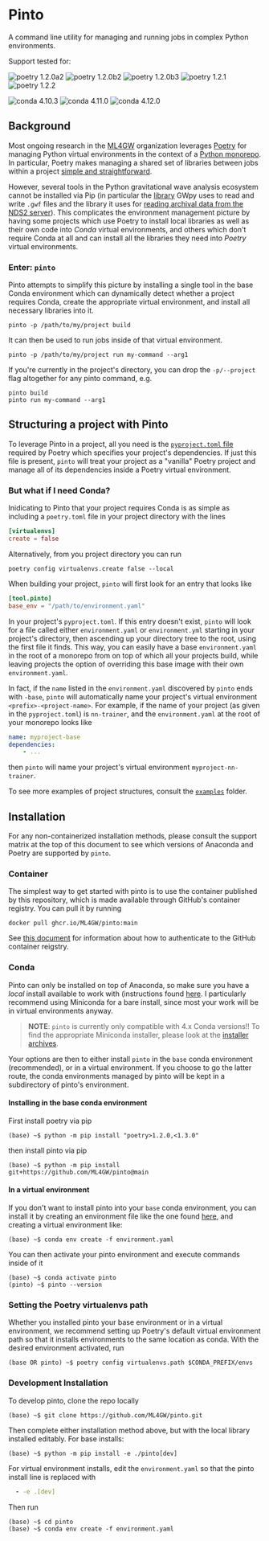 # Pinto
A command line utility for managing and running jobs in complex Python environments.

Support tested for:

![poetry 1.2.0a2](https://img.shields.io/badge/poetry-1.2.0a2-sucess)
![poetry 1.2.0b2](https://img.shields.io/badge/poetry-1.2.0b2-sucess)
![poetry 1.2.0b3](https://img.shields.io/badge/poetry-1.2.0b3-sucess)
![poetry 1.2.1](https://img.shields.io/badge/poetry-1.2.1-sucess)
![poetry 1.2.2](https://img.shields.io/badge/poetry-1.2.2-sucess)

![conda 4.10.3](https://img.shields.io/badge/conda-4.10.3-sucess)
![conda 4.11.0](https://img.shields.io/badge/conda-4.11.0-sucess)
![conda 4.12.0](https://img.shields.io/badge/conda-4.12.0-sucess)


## Background
Most ongoing research in the [ML4GW](https://github.com/ML4GW) organization leverages [Poetry](https://python-poetry.org/) for managing Python virtual environments in the context of a [Python monorepo](https://medium.com/opendoor-labs/our-python-monorepo-d34028f2b6fa). In particular, Poetry makes managing a shared set of libraries between jobs within a project [simple and straightforward](https://python-poetry.org/docs/dependency-specification/#path-dependencies).

However, several tools in the Python gravitational wave analysis ecosystem cannot be installed via Pip (in particular the [library](https://anaconda.org/conda-forge/python-ldas-tools-framecpp/) GWpy uses to read and write `.gwf` files and the library it uses for [reading archival data from the NDS2 server](https://anaconda.org/conda-forge/python-nds2-client)). This complicates the environment management picture by having some projects which use Poetry to install local libraries as well as their own code into _Conda_ virtual environments, and others which don't require Conda at all and can install all the libraries they need into _Poetry_ virtual environments.

### Enter: `pinto`
Pinto  attempts to simplify this picture by installing a single tool in the base Conda environment which can dynamically detect whether a project requires Conda, create the appropriate virtual environment, and install all necessary libraries into it.

```console
pinto -p /path/to/my/project build
```

It can then be used to run jobs inside of that virtual environment.

```console
pinto -p /path/to/my/project run my-command --arg1
```

If you're currently in the project's directory, you can drop the `-p/--project` flag altogether for any pinto command, e.g.

```console
pinto build
pinto run my-command --arg1
```

## Structuring a project with Pinto
To leverage Pinto in a project, all you need is the [`pyproject.toml` file](https://python-poetry.org/docs/pyproject/) required by Poetry which specifies your project's dependencies. If just this file is present, `pinto` will treat your project as a "vanilla" Poetry project and manage all of its dependencies inside a Poetry virtual environment.

### But what if I need Conda?
Inidicating to Pinto that your project requires Conda is as simple as including a `poetry.toml` file in your project directory with the lines

```toml
[virtualenvs]
create = false
```

Alternatively, from you project directory you can run

```console
poetry config virtualenvs.create false --local
```

When building your project, `pinto` will first look for an entry that looks like

```toml
[tool.pinto]
base_env = "/path/to/environment.yaml"
```

In your project's `pyproject.toml`. If this entry doesn't exist, `pinto` will look for a file called either `environment.yaml` or `environment.yml` starting in your project's directory, then ascending up your directory tree to the root, using the first file it finds. This way, you can easily have a base `environment.yaml` in the root of a monorepo from on top of which all your projects build, while leaving projects the option of overriding this base image with their own `environment.yaml`.

In fact, if the `name` listed in the `environment.yaml` discovered by `pinto` ends with `-base`, `pinto` will automatically name your project's virtual environment `<prefix>-<project-name>`. For example, if the name of your project (as given in the `pyproject.toml`) is `nn-trainer`, and the `environment.yaml` at the root of your monorepo looks like

```yaml
name: myproject-base
dependencies:
    - ...
```

then `pinto` will name your project's virtual environment `myproject-nn-trainer`.

To see more examples of project structures, consult the [`examples`](./examples) folder.


## Installation
For any non-containerized installation methods, please consult the support matrix at the top of this document to see which versions of Anaconda and Poetry are supported by `pinto`.

### Container
The simplest way to get started with pinto is to use the container published by this repository, which is made available through GitHub's container registry. You can pull it by running
```
docker pull ghcr.io/ML4GW/pinto:main
```
See [this document](https://docs.github.com/en/packages/working-with-a-github-packages-registry/working-with-the-container-registry#authenticating-to-the-container-registry) for information about how to authenticate to the GitHub container reigstry.

### Conda
Pinto can only be installed on top of Anaconda, so make sure you have a *local* install available to work with (instructions found [here](https://docs.conda.io/projects/conda/en/latest/user-guide/install/index.html). I particularly recommend using Miniconda for a bare install, since most your work will be in virtual environments anyway.

> **NOTE**: `pinto` is currently only compatible with 4.x Conda versions!! To find the appropriate Miniconda installer, please look at the [installer archives](https://repo.anaconda.com/miniconda/).

Your options are then to either install `pinto` in the `base` conda environment (recommended), or in a virtual environment. If you choose to go the latter route, the conda environments managed by pinto will be kept in a subdirectory of pinto's environment.

#### Installing in the base conda environment
First install poetry via pip
```console
(base) ~$ python -m pip install "poetry>1.2.0,<1.3.0"
```
then install pinto via pip
```console
(base) ~$ python -m pip install git+https://github.com/ML4GW/pinto@main
```

#### In a virtual environment
If you don't want to install pinto into your `base` conda environment, you can install it by creating an environment file like the one found [here](./environment.yaml), and creating a virtual environment like:
```console
(base) ~$ conda env create -f environment.yaml
```
You can then activate your pinto environment and execute commands inside of it
```console
(base) ~$ conda activate pinto
(pinto) ~$ pinto --version
```

### Setting the Poetry virtualenvs path
Whether you installed pinto your base environment or in a virtual environment, we recommend setting up Poetry's default virtual environment path so that it installs environments to the same location as conda. With the desired environment activated, run
```console
(base OR pinto) ~$ poetry config virtualenvs.path $CONDA_PREFIX/envs
```

### Development Installation
To develop pinto, clone the repo locally
```console
(base) ~$ git clone https://github.com/ML4GW/pinto.git
```
Then complete either installation method above, but with the local library installed editably. For base installs:
```console
(base) ~$ python -m pip install -e ./pinto[dev]
```

For virtual environment installs, edit the `environment.yaml` so that the pinto install line is replaced with
```yaml
  - -e .[dev]
```
Then run
```console
(base) ~$ cd pinto
(base) ~$ conda env create -f environment.yaml
```
